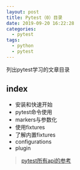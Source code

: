 ```yaml
---
layout: post
title: Pytest（0）目录
date: 2019-09-20 16:22:28
categories: 
  - pytest  
tags: 
  - python
  - pytest  
---
```


列出pytest学习的文章目录
<!-- more -->

## index

- 安装和快速开始
- pytest命令使用
- markers与参数化
- 使用fixtures
- 了解内置fixtures
- configurations
- plugin

> [pytest所有api的参考](https://docs.pytest.org/en/latest/reference.html#api-reference)

